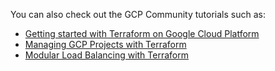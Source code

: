 You can also check out the GCP Community tutorials such as:

- [Getting started with Terraform on Google Cloud Platform](https://cloud.google.com/community/tutorials/getting-started-on-gcp-with-terraform)
- [Managing GCP Projects with Terraform](https://cloud.google.com/community/tutorials/managing-gcp-projects-with-terraform)
- [Modular Load Balancing with Terraform](https://cloud.google.com/community/tutorials/modular-load-balancing-with-terraform)